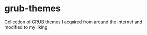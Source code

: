 # grub-themes
Collection of GRUB themes I acquired from around the internet and modified to my liking.

